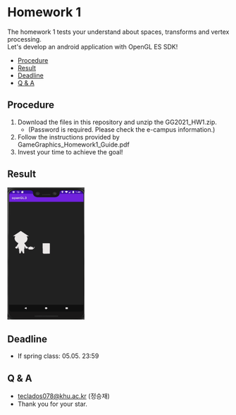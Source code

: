 # Homework 1
The homework 1 tests your understand about spaces, transforms and vertex processing.  
Let's develop an android application with OpenGL ES SDK!

* [Procedure](#procedure)
* [Result](#result)
* [Deadline](#deadline)
* [Q & A](#qa)


## Procedure
1. Download the files in this repository and unzip the GG2021_HW1.zip. 
   - (Password is required. Please check the e-campus information.)
2. Follow the instructions provided by GameGraphics_Homework1_Guide.pdf
3. Invest your time to achieve the goal!

## Result
<img src="result.gif" width="175" height="300">

## Deadline
* If spring class: 05.05. 23:59

## Q & A
* teclados078@khu.ac.kr (정승재)
* Thank you for your star.
